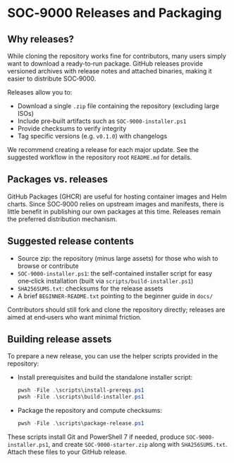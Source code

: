 # SOC‑9000 Releases and Packaging

## Why releases?

While cloning the repository works fine for contributors, many users simply want to download a ready‑to‑run package.  GitHub releases provide versioned archives with release notes and attached binaries, making it easier to distribute SOC‑9000.

Releases allow you to:

- Download a single `.zip` file containing the repository (excluding large ISOs)
- Include pre‑built artifacts such as `SOC-9000-installer.ps1`
- Provide checksums to verify integrity
- Tag specific versions (e.g. `v0.1.0`) with changelogs

We recommend creating a release for each major update.  See the suggested workflow in the repository root `README.md` for details.

## Packages vs. releases

GitHub Packages (GHCR) are useful for hosting container images and Helm charts.  Since SOC‑9000 relies on upstream images and manifests, there is little benefit in publishing our own packages at this time.  Releases remain the preferred distribution mechanism.

## Suggested release contents

- Source zip: the repository (minus large assets) for those who wish to browse or contribute
- `SOC-9000-installer.ps1`: the self-contained installer script for easy one‑click installation (built via `scripts/build-installer.ps1`)
- `SHA256SUMS.txt`: checksums for the release assets
- A brief `BEGINNER-README.txt` pointing to the beginner guide in `docs/`

Contributors should still fork and clone the repository directly; releases are aimed at end‑users who want minimal friction.

## Building release assets

To prepare a new release, you can use the helper scripts provided in the repository:

- Install prerequisites and build the standalone installer script:

  ```powershell
  pwsh -File .\scripts\install-prereqs.ps1
  pwsh -File .\scripts\build-installer.ps1
  ```

- Package the repository and compute checksums:

  ```powershell
  pwsh -File .\scripts\package-release.ps1
  ```

These scripts install Git and PowerShell 7 if needed, produce `SOC-9000-installer.ps1`, and create `SOC-9000-starter.zip` along with `SHA256SUMS.txt`. Attach these files to your GitHub release.
